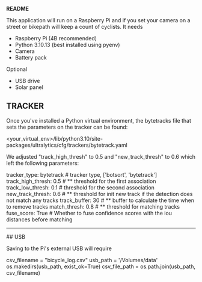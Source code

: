 **README**

This application will run on a Raspberry Pi and if you set your camera on a street or bikepath will keep a count of cyclists. It needs

- Raspberry Pi (4B recommended)
- Python 3.10.13 (best installed using pyenv)
- Camera
- Battery pack

Optional
- USB drive
- Solar panel


## TRACKER

Once you've installed a Python virtual environment, the bytetracks file that sets the parameters on the tracker can be found:

<your_virtual_env>/lib/python3.10/site-packages/ultralytics/cfg/trackers/bytetrack.yaml

We adjusted "track_high_thresh" to 0.5 and "new_track_thresh" to 0.6 which left the following parameters:

tracker_type: bytetrack # tracker type, ['botsort', 'bytetrack']
track_high_thresh: 0.5 # ** threshold for the first association
track_low_thresh: 0.1 # threshold for the second association
new_track_thresh: 0.6 # ** threshold for init new track if the detection does not match any tracks
track_buffer: 30 # ** buffer to calculate the time when to remove tracks
match_thresh: 0.8 # ** threshold for matching tracks
fuse_score: True # Whether to fuse confidence scores with the iou distances before matching

---

## USB

Saving to the Pi's external USB will require

csv_filename = "bicycle_log.csv"
usb_path = '/Volumes/data'
os.makedirs(usb_path, exist_ok=True)
csv_file_path = os.path.join(usb_path, csv_filename)
